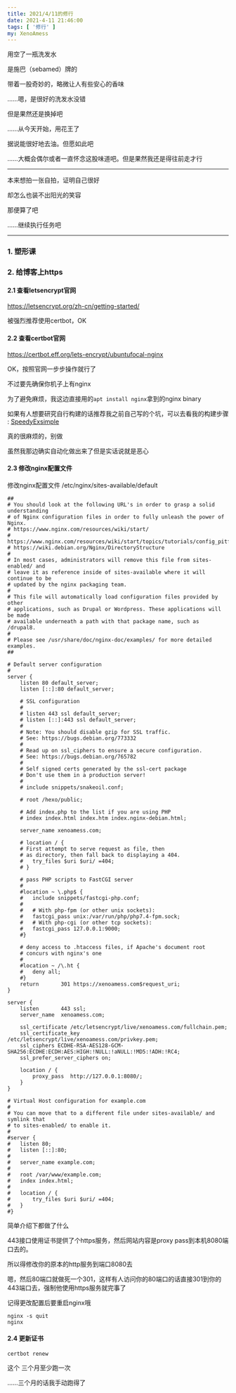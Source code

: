 ```yaml
---
title: 2021/4/11的修行
date: 2021-4-11 21:46:00
tags: [ '修行' ]
my: XenoAmess
---
```


用空了一瓶洗发水

是施巴（sebamed）牌的

带着一股奇妙的，略微让人有些安心的香味

……嗯，是很好的洗发水没错

但是果然还是换掉吧

……从今天开始，用花王了

据说能很好地去油。但愿如此吧

……大概会偶尔或者一直怀念这股味道吧。但是果然我还是得往前走才行

---

本来想拍一张自拍，证明自己很好

却怎么也装不出阳光的笑容

那便算了吧

……继续执行任务吧

---

### 1. 塑形课

### 2. 给博客上https

#### 2.1 查看letsencrypt官网

https://letsencrypt.org/zh-cn/getting-started/

被强烈推荐使用certbot，OK

#### 2.2 查看certbot官网

https://certbot.eff.org/lets-encrypt/ubuntufocal-nginx

OK，按照官网一步步操作就行了 

不过要先确保你机子上有nginx

为了避免麻烦，我这边直接用的`apt install nginx`拿到的nginx binary

如果有人想要研究自行构建的话推荐我之前自己写的个坑，可以去看我的构建步骤 : [SpeedyExsimple](https://github.com/XenoAmess/SpeedyExsimple)

真的很麻烦的，别做

虽然我那边确实自动化做出来了但是实话说就是恶心

#### 2.3 修改nginx配置文件

修改nginx配置文件 /etc/nginx/sites-available/default
```nginx
##
# You should look at the following URL's in order to grasp a solid understanding
# of Nginx configuration files in order to fully unleash the power of Nginx.
# https://www.nginx.com/resources/wiki/start/
# https://www.nginx.com/resources/wiki/start/topics/tutorials/config_pitfalls/
# https://wiki.debian.org/Nginx/DirectoryStructure
#
# In most cases, administrators will remove this file from sites-enabled/ and
# leave it as reference inside of sites-available where it will continue to be
# updated by the nginx packaging team.
#
# This file will automatically load configuration files provided by other
# applications, such as Drupal or Wordpress. These applications will be made
# available underneath a path with that package name, such as /drupal8.
#
# Please see /usr/share/doc/nginx-doc/examples/ for more detailed examples.
##

# Default server configuration
#
server {
    listen 80 default_server;
    listen [::]:80 default_server;

    # SSL configuration
    #
	# listen 443 ssl default_server;
    # listen [::]:443 ssl default_server;
    #
	# Note: You should disable gzip for SSL traffic.
    # See: https://bugs.debian.org/773332
    #
	# Read up on ssl_ciphers to ensure a secure configuration.
    # See: https://bugs.debian.org/765782
    #
	# Self signed certs generated by the ssl-cert package
    # Don't use them in a production server!
    #
	# include snippets/snakeoil.conf;

    # root /hexo/public;

    # Add index.php to the list if you are using PHP
    # index index.html index.htm index.nginx-debian.html;

    server_name xenoamess.com;

    # location / {
    # First attempt to serve request as file, then
    # as directory, then fall back to displaying a 404.
    # 	try_files $uri $uri/ =404;
    # }

    # pass PHP scripts to FastCGI server
    #
	#location ~ \.php$ {
    #	include snippets/fastcgi-php.conf;
    #
	#	# With php-fpm (or other unix sockets):
    #	fastcgi_pass unix:/var/run/php/php7.4-fpm.sock;
    #	# With php-cgi (or other tcp sockets):
    #	fastcgi_pass 127.0.0.1:9000;
    #}

    # deny access to .htaccess files, if Apache's document root
    # concurs with nginx's one
    #
	#location ~ /\.ht {
    #	deny all;
    #}
    return       301 https://xenoamess.com$request_uri;
}

server {
    listen       443 ssl;
    server_name  xenoamess.com;

    ssl_certificate /etc/letsencrypt/live/xenoamess.com/fullchain.pem;
    ssl_certificate_key /etc/letsencrypt/live/xenoamess.com/privkey.pem;
    ssl_ciphers ECDHE-RSA-AES128-GCM-SHA256:ECDHE:ECDH:AES:HIGH:!NULL:!aNULL:!MD5:!ADH:!RC4;
    ssl_prefer_server_ciphers on;

    location / {
        proxy_pass  http://127.0.0.1:8080/;
    }
}

# Virtual Host configuration for example.com
#
# You can move that to a different file under sites-available/ and symlink that
# to sites-enabled/ to enable it.
#
#server {
#	listen 80;
#	listen [::]:80;
#
#	server_name example.com;
#
#	root /var/www/example.com;
#	index index.html;
#
#	location / {
#		try_files $uri $uri/ =404;
#	}
#}
```

简单介绍下都做了什么

443接口使用证书提供了个https服务，然后网站内容是proxy pass到本机8080端口去的。

所以得修改你的原本的http服务到端口8080去

嗯，然后80端口就做死一个301，这样有人访问你的80端口的话直接301到你的443端口去，强制他使用https服务就完事了

记得更改配置后要重启nginx哦

```shell
nginx -s quit
nginx
```

#### 2.4 更新证书

```shell
certbot renew
```

这个 三个月至少跑一次

……三个月的话我手动跑得了
